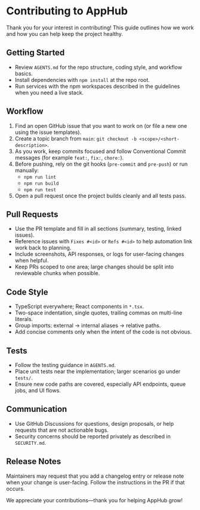 # Contributing to AppHub

Thank you for your interest in contributing! This guide outlines how we work and how you can help keep the project healthy.

## Getting Started
- Review `AGENTS.md` for the repo structure, coding style, and workflow basics.
- Install dependencies with `npm install` at the repo root.
- Run services with the npm workspaces described in the guidelines when you need a live stack.

## Workflow
1. Find an open GitHub issue that you want to work on (or file a new one using the issue templates).
2. Create a topic branch from `main`: `git checkout -b <scope>/<short-description>`.
3. As you work, keep commits focused and follow Conventional Commit messages (for example `feat:`, `fix:`, `chore:`).
4. Before pushing, rely on the git hooks (`pre-commit` and `pre-push`) or run manually:
   - `npm run lint`
   - `npm run build`
   - `npm run test`
5. Open a pull request once the project builds cleanly and all tests pass.

## Pull Requests
- Use the PR template and fill in all sections (summary, testing, linked issues).
- Reference issues with `Fixes #<id>` or `Refs #<id>` to help automation link work back to planning.
- Include screenshots, API responses, or logs for user-facing changes when helpful.
- Keep PRs scoped to one area; large changes should be split into reviewable chunks when possible.

## Code Style
- TypeScript everywhere; React components in `*.tsx`.
- Two-space indentation, single quotes, trailing commas on multi-line literals.
- Group imports: external → internal aliases → relative paths.
- Add concise comments only when the intent of the code is not obvious.

## Tests
- Follow the testing guidance in `AGENTS.md`.
- Place unit tests near the implementation; larger scenarios go under `tests/`.
- Ensure new code paths are covered, especially API endpoints, queue jobs, and UI flows.

## Communication
- Use GitHub Discussions for questions, design proposals, or help requests that are not actionable bugs.
- Security concerns should be reported privately as described in `SECURITY.md`.

## Release Notes
Maintainers may request that you add a changelog entry or release note when your change is user-facing. Follow the instructions in the PR if that occurs.

We appreciate your contributions—thank you for helping AppHub grow!
